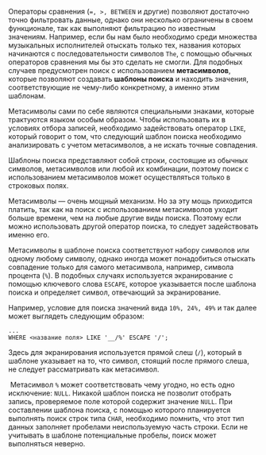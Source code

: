 Операторы сравнения (`=, >, BETWEEN` и другие) позволяют достаточно точно фильтровать данные, однако они несколько ограничены в своем функционале, так как выполняют фильтрацию по известным значениям. Например, если бы нам было необходимо среди множества музыкальных исполнителей отыскать только тех, названия которых начинаются с последовательности символов `The`, с помощью обычных операторов сравнения мы бы это сделать не смогли. Для подобных случаев предусмотрен поиск с использованием **метасимволов**, которые позволяют создавать **шаблоны поиска** и находить значения, соответствующие не чему-либо конкретному, а именно этим шаблонам.

Метасимволы сами по себе являются специальными знаками, которые трактуются языком особым образом. Чтобы использовать их в условиях отбора записей, необходимо задействовать оператор `LIKE`, который говорит о том, что следующий шаблон поиска необходимо анализировать с учетом метасимволов, а не искать точные совпадения.

Шаблоны поиска представляют собой строки, состоящие из обычных символов, метасимволов или любой их комбинации, поэтому поиск с использованием метасимволов может осуществляться только в строковых полях.

Метасимволы — очень мощный механизм. Но за эту мощь приходится платить, так как на поиск с использованием метасимволов уходит больше времени, чем на любые другие виды поиска. Поэтому если можно использовать другой оператор поиска, то следует задействовать именно его.

Метасимволы в шаблоне поиска соответствуют набору символов или одному любому символу, однако иногда может понадобиться отыскать совпадение только для самого метасимвола, например, символа процента (`%`). В подобных случаях используется экранирование с помощью ключевого слова `ESCAPE`, которое указывается после шаблона поиска и определяет символ, отвечающий за экранирование.

Например, условие для поиска значений вида `10%, 24%, 49%` и так далее может выглядеть следующим образом:

```
...
WHERE <название поля> LIKE '__/%' ESCAPE '/';
```

Здесь для экранирования используется прямой слеш (`/`), который в шаблоне указывает на то, что символ, стоящий после прямого слеша, не следует рассматривать как метасимвол.

 Метасимвол `%` может соответствовать чему угодно, но есть одно исключение: `NULL`. Никакой шаблон поиска не позволит отобрать запись, проверяемое поле которой содержит значение `NULL`.
При составлении шаблона поиска, с помощью которого планируется выполнять поиск строк типа `CHAR`, необходимо помнить, что этот тип данных заполняет пробелами неиспользуемую часть строки. Если не учитывать в шаблоне потенциальные пробелы, поиск может выполняться неверно.